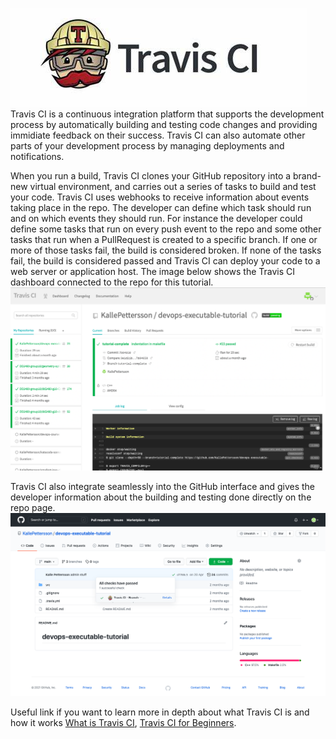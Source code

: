  
![Travis CI logo](https://github.com/KallePettersson/katacoda-scenarios/blob/main/repeat-executable-tutorial/assets/th.jpeg?raw=true)
<br/>
Travis CI is a continuous integration platform that supports the development process by automatically building and testing code changes and providing immidiate feedback on their success. Travis CI can also automate other parts of your development process by managing deployments and notifications.
 
When you run a build, Travis CI clones your GitHub repository into a brand-new virtual environment, and carries out a series of tasks to build and test your code. Travis CI uses webhooks to receive information about events taking place in the repo. The developer can define which task should run and on which events they should run. For instance the developer could define some tasks that run on every push event to the repo and some other tasks that run when a PullRequest is created to a specific branch. If one or more of those tasks fail, the build is considered broken. If none of the tasks fail, the build is considered passed and Travis CI can deploy your code to a web server or application host. The image below shows the Travis CI dashboard connected to the repo for this tutorial.
![Travis CI dashboard](https://github.com/KallePettersson/katacoda-scenarios/blob/main/repeat-executable-tutorial/assets/travis-ci.png?raw=true)
<br/>
 
Travis CI also integrate seamlessly into the GitHub interface and gives the developer information about the building and testing done directly on the repo page.
![Travis CI in Github](https://github.com/KallePettersson/katacoda-scenarios/blob/main/repeat-executable-tutorial/assets/github-travis.png?raw=true)
<br/>
 
 
 
 
Useful link if you want to learn more in depth about what Travis CI is and how it works [What is Travis CI](https://petercoding.com/devops/2019/10/08/what-is-travis-ci/), [Travis CI for Beginners](https://docs.travis-ci.com/user/for-beginners/).
 

